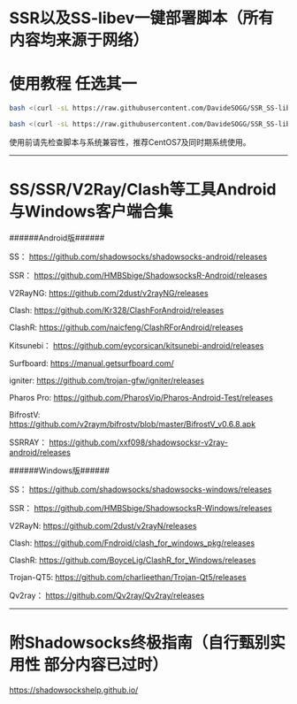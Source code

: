 # SSR以及SS-libev一键部署脚本（所有内容均来源于网络）
使用教程 任选其一
===
```BASH
bash <(curl -sL https://raw.githubusercontent.com/DavideSOGG/SSR_SS-libev_sh/main/tiziblog_ss_libev.sh)
```
```BASH
bash <(curl -sL https://raw.githubusercontent.com/DavideSOGG/SSR_SS-libev_sh/main/ToyoDAdoubi_doubi_ssr.sh)
```
使用前请先检查脚本与系统兼容性，推荐CentOS7及同时期系统使用。

---
SS/SSR/V2Ray/Clash等工具Android与Windows客户端合集
===
######Android版######

SS：
https://github.com/shadowsocks/shadowsocks-android/releases

SSR：
https://github.com/HMBSbige/ShadowsocksR-Android/releases

V2RayNG:
https://github.com/2dust/v2rayNG/releases

Clash:
https://github.com/Kr328/ClashForAndroid/releases

ClashR:
https://github.com/naicfeng/ClashRForAndroid/releases

Kitsunebi：
https://github.com/eycorsican/kitsunebi-android/releases

Surfboard:
https://manual.getsurfboard.com/

igniter:
https://github.com/trojan-gfw/igniter/releases

Pharos Pro:
https://github.com/PharosVip/Pharos-Android-Test/releases

BifrostV:
https://github.com/v2raym/bifrostv/blob/master/BifrostV_v0.6.8.apk

SSRRAY：
https://github.com/xxf098/shadowsocksr-v2ray-android/releases

######Windows版######

SS：
https://github.com/shadowsocks/shadowsocks-windows/releases

SSR：
https://github.com/HMBSbige/ShadowsocksR-Windows/releases

V2RayN:
https://github.com/2dust/v2rayN/releases

Clash:
https://github.com/Fndroid/clash_for_windows_pkg/releases

ClashR:
https://github.com/BoyceLig/ClashR_for_Windows/releases

Trojan-QT5:
https://github.com/charlieethan/Trojan-Qt5/releases

Qv2ray：
https://github.com/Qv2ray/Qv2ray/releases

---
附Shadowsocks终极指南（自行甄别实用性 部分内容已过时）
===
https://shadowsockshelp.github.io/
